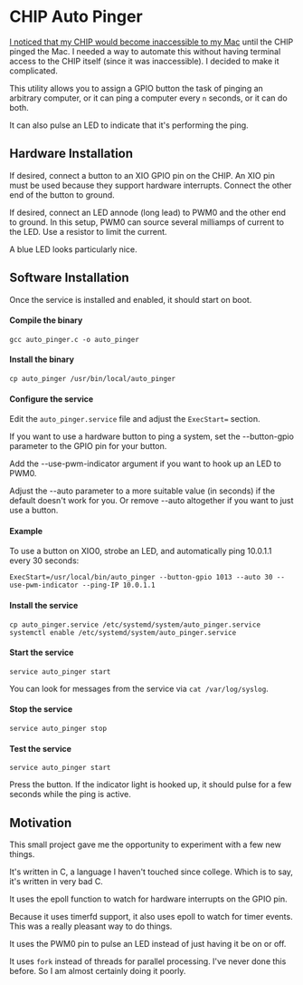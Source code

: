 # CHIP Auto Pinger

[I noticed that my CHIP would become inaccessible to my Mac][forum] until the CHIP pinged the Mac. I needed a way to automate this without having terminal access to the CHIP itself (since it was inaccessible). I decided to make it complicated. 

This utility allows you to assign a GPIO button the task of pinging an arbitrary computer, or it can ping a computer every `n` seconds, or it can do both.  

It can also pulse an LED to indicate that it's performing the ping. 

[forum]: https://bbs.nextthing.co/t/chip-becomes-unreachable-over-ssh/12467/9

## Hardware Installation 

If desired, connect a button to an XIO GPIO pin on the CHIP. An XIO pin must be used because they support hardware interrupts. Connect the other end of the button to ground. 

If desired, connect an LED annode (long lead) to PWM0 and the other end to ground. In this setup, PWM0 can source several milliamps of current to the LED. Use a resistor to limit the current. 

A blue LED looks particularly nice.

## Software Installation

Once the service is installed and enabled, it should start on boot. 

#### Compile the binary
    gcc auto_pinger.c -o auto_pinger

#### Install the binary
    cp auto_pinger /usr/bin/local/auto_pinger

#### Configure the service

Edit the `auto_pinger.service` file and adjust the `ExecStart=` section.

If you want to use a hardware button to ping a system, set the --button-gpio parameter to 
the GPIO pin for your button. 

Add the --use-pwm-indicator argument if you want to hook up an LED to PWM0.

Adjust the --auto parameter to a more suitable value (in seconds) if the default doesn't work for you. Or remove --auto altogether if you want to just use a button. 

#### Example 
To use a button on XIO0, strobe an LED, and automatically ping 10.0.1.1 every 30 seconds: 

    ExecStart=/usr/local/bin/auto_pinger --button-gpio 1013 --auto 30 --use-pwm-indicator --ping-IP 10.0.1.1

#### Install the service

    cp auto_pinger.service /etc/systemd/system/auto_pinger.service
    systemctl enable /etc/systemd/system/auto_pinger.service

#### Start the service

    service auto_pinger start

You can look for messages from the service via `cat /var/log/syslog`. 

#### Stop the service

    service auto_pinger stop

#### Test the service 

    service auto_pinger start

Press the button. If the indicator light is hooked up, it should pulse for a few seconds while the ping is active. 

## Motivation

This small project gave me the opportunity to experiment with a few new things. 

It's written in C, a language I haven't touched since college. Which is to say, it's written in very bad C. 

It uses the epoll function to watch for hardware interrupts on the GPIO pin. 

Because it uses timerfd support, it also uses epoll to watch for timer events. This was a really pleasant way to do things. 

It uses the PWM0 pin to pulse an LED instead of just having it be on or off. 

It uses `fork` instead of threads for parallel processing. I've never done this before. So I am almost certainly doing it poorly. 
